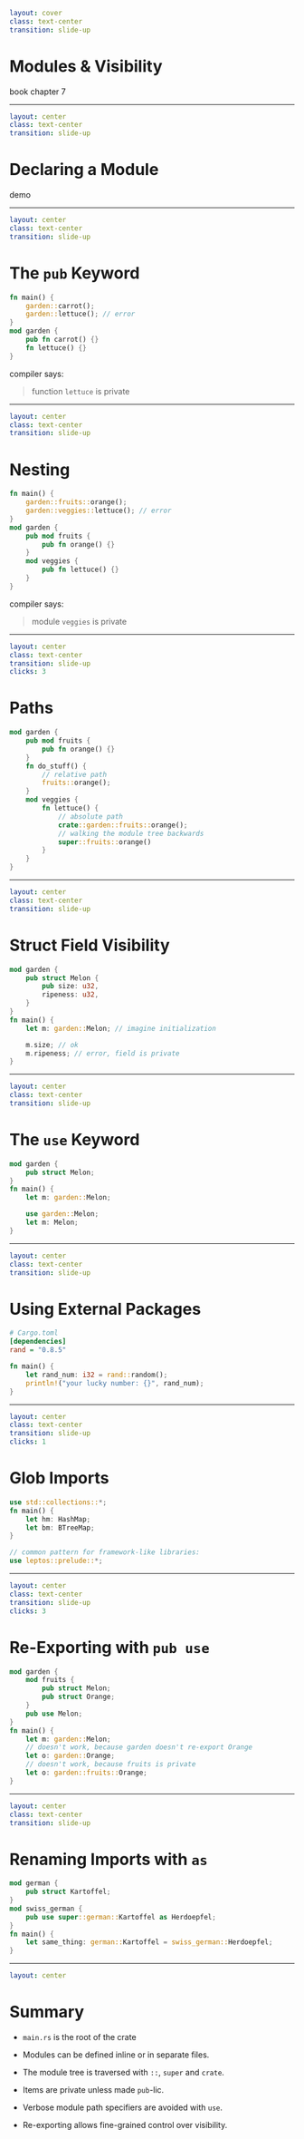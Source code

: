 ```yaml
layout: cover
class: text-center
transition: slide-up
```

# Modules & Visibility

book chapter 7

---

```yaml
layout: center
class: text-center
transition: slide-up
```

# Declaring a Module

demo

<!--
    Let's not spend too much time on modules.
    They are not necessary to achieve anything in Rust.
    (except visibility boundaries)
-->

---

```yaml
layout: center
class: text-center
transition: slide-up
```

# The `pub` Keyword

```rust {2,3,5-8}
fn main() {
    garden::carrot();
    garden::lettuce(); // error
}
mod garden {
    pub fn carrot() {}
    fn lettuce() {}
}
```

compiler says:

> function `lettuce` is private

<div
    style="background-color: red"
    class="h-0.5 absolute top-75 left-103.5 w-6.5"
></div>

---

```yaml
layout: center
class: text-center
transition: slide-up
```

# Nesting

```rust {2,3,5-12}
fn main() {
    garden::fruits::orange();
    garden::veggies::lettuce(); // error
}
mod garden {
    pub mod fruits {
        pub fn orange() {}
    }
    mod veggies {
        pub fn lettuce() {}
    }
}
```

compiler says:

> module `veggies` is private

<div
    style="background-color: red"
    class="h-0.5 absolute top-80 left-90 w-4"
></div>
<div
    style="background-color: red"
    class="h-0.5 absolute top-85 left-102.5 w-6"
></div>

---

```yaml
layout: center
class: text-center
transition: slide-up
clicks: 3
```

# Paths

```rust {2-4,6-7|1-4,9,11-12,16-17|1-4,9,13-14,16-17|all} {at: 0}
mod garden {
    pub mod fruits {
        pub fn orange() {}
    }
    fn do_stuff() {
        // relative path
        fruits::orange();
    }
    mod veggies {
        fn lettuce() {
            // absolute path
            crate::garden::fruits::orange();
            // walking the module tree backwards
            super::fruits::orange()
        }
    }
}
```

<div
    style="background-color: red"
    class="h-0.5 absolute top-92 left-102.5 w-10.5"
    v-click="[1,2]"
></div>
<div
    style="background-color: red"
    class="h-0.5 absolute top-102 left-102.5 w-10.5"
    v-click="[2,3]"
></div>

---

```yaml
layout: center
class: text-center
transition: slide-up
```

# Struct Field Visibility

```rust {2-5|8|3-4,10-11}
mod garden {
    pub struct Melon {
        pub size: u32,
        ripeness: u32,
    }
}
fn main() {
    let m: garden::Melon; // imagine initialization

    m.size; // ok
    m.ripeness; // error, field is private
}
```

---

```yaml
layout: center
class: text-center
transition: slide-up
```

# The `use` Keyword

```rust {1-3,5|1-3,7-8}
mod garden {
    pub struct Melon;
}
fn main() {
    let m: garden::Melon;

    use garden::Melon;
    let m: Melon;
}
```

---

```yaml
layout: center
class: text-center
transition: slide-up
```

# Using External Packages

<!-- toml renders wierdly, ini is close enough -->
```ini
# Cargo.toml
[dependencies]
rand = "0.8.5"
```

```rust
fn main() {
    let rand_num: i32 = rand::random();
    println!("your lucky number: {}", rand_num);
}
```

---

```yaml
layout: center
class: text-center
transition: slide-up
clicks: 1
```

# Glob Imports

```rust {1-5|7-8} {at: 0}
use std::collections::*;
fn main() {
    let hm: HashMap;
    let bm: BTreeMap;
}

// common pattern for framework-like libraries:
use leptos::prelude::*;
```

<div
    style="background-color: red"
    class="h-0.5 absolute top-60 left-121 w-6"
    v-click="[0,1]"
></div>

---

```yaml
layout: center
class: text-center
transition: slide-up
clicks: 3
```

# Re-Exporting with `pub use`

```rust {1-7|1-7,9|1-7,10-11|1-7,12-13}
mod garden {
    mod fruits {
        pub struct Melon;
        pub struct Orange;
    }
    pub use Melon;
}
fn main() {
    let m: garden::Melon;
    // doesn't work, because garden doesn't re-export Orange
    let o: garden::Orange;
    // doesn't work, because fruits is private
    let o: garden::fruits::Orange;
}
```

<div
    style="background-color: red"
    class="h-0.5 absolute top-70 left-73 w-15"
    v-click="[0,1]"
></div>

---

```yaml
layout: center
class: text-center
transition: slide-up
```

# Renaming Imports with `as`

```rust
mod german {
    pub struct Kartoffel;
}
mod swiss_german {
    pub use super::german::Kartoffel as Herdoepfel;
}
fn main() {
    let same_thing: german::Kartoffel = swiss_german::Herdoepfel;
}
```

<div
    style="background-color: red"
    class="h-0.5 absolute top-78 left-137 w-27"
></div>

---

```yaml
layout: center
```

# Summary

- `main.rs` is the root of the crate

- Modules can be defined inline or in separate files.

- The module tree is traversed with `::`, `super` and `crate`.

- Items are private unless made `pub`-lic.

- Verbose module path specifiers are avoided with `use`.

- Re-exporting allows fine-grained control over visibility.
